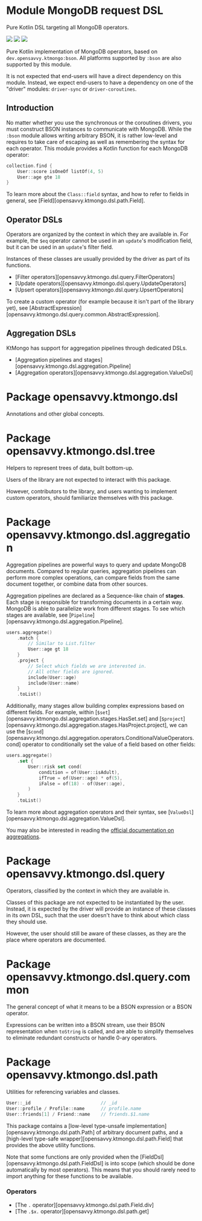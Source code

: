 # Module MongoDB request DSL

Pure Kotlin DSL targeting all MongoDB operators. 

<a href="https://search.maven.org/search?q=g:%22dev.opensavvy.ktmongo%22%20AND%20a:%22dsl%22"><img src="https://img.shields.io/maven-central/v/dev.opensavvy.ktmongo/dsl.svg?label=Maven%20Central"></a>
<a href="https://opensavvy.dev/open-source/stability.html"><img src="https://badgen.net/static/Stability/experimental/purple"></a>
<a href="https://javadoc.io/doc/dev.opensavvy.ktmongo/dsl"><img src="https://badgen.net/static/Other%20versions/javadoc.io/blue"></a>

Pure Kotlin implementation of MongoDB operators, based on `dev.opensavvy.ktmongo:bson`. All platforms supported by `:bson` are also supported by this module.

It is not expected that end-users will have a direct dependency on this module. Instead, we expect end-users to have a dependency on one of the "driver" modules: `driver-sync` or `driver-coroutines`.

## Introduction

No matter whether you use the synchronous or the coroutines drivers, you must construct BSON instances to communicate with MongoDB. While the `:bson` module allows writing arbitrary BSON, it is rather low-level and requires to take care of escaping as well as remembering the syntax for each operator. This module provides a Kotlin function for each MongoDB operator:
```kotlin
collection.find {
	User::score isOneOf listOf(4, 5)
	User::age gte 18
}
```

To learn more about the `Class::field` syntax, and how to refer to fields in general, see [Field][opensavvy.ktmongo.dsl.path.Field].

## Operator DSLs

Operators are organized by the context in which they are available in. For example, the `$eq` operator cannot be used in an `update`'s modification field, but it can be used in an `update`'s filter field.

Instances of these classes are usually provided by the driver as part of its functions.

- [Filter operators][opensavvy.ktmongo.dsl.query.FilterOperators]
- [Update operators][opensavvy.ktmongo.dsl.query.UpdateOperators]
- [Upsert operators][opensavvy.ktmongo.dsl.query.UpsertOperators]

To create a custom operator (for example because it isn't part of the library yet), see [AbstractExpression][opensavvy.ktmongo.dsl.query.common.AbstractExpression].

## Aggregation DSLs

KtMongo has support for aggregation pipelines through dedicated DSLs.

- [Aggregation pipelines and stages][opensavvy.ktmongo.dsl.aggregation.Pipeline]
- [Aggregation operators][opensavvy.ktmongo.dsl.aggregation.ValueDsl]

# Package opensavvy.ktmongo.dsl

Annotations and other global concepts.

# Package opensavvy.ktmongo.dsl.tree

Helpers to represent trees of data, built bottom-up.

Users of the library are not expected to interact with this package.

However, contributors to the library, and users wanting to implement custom operators, should familiarize themselves with this package.

# Package opensavvy.ktmongo.dsl.aggregation

Aggregation pipelines are powerful ways to query and update MongoDB documents. Compared to regular queries, aggregation pipelines can perform more complex operations, can compare fields from the same document together, or combine data from other sources.

Aggregation pipelines are declared as a Sequence-like chain of **stages**. Each stage is responsible for transforming documents in a certain way. MongoDB is able to parallelize work from different stages. To see which stages are available, see [`Pipeline`][opensavvy.ktmongo.dsl.aggregation.Pipeline].

```kotlin
users.aggregate()
	.match {
		// Similar to List.filter
		User::age gt 18
	}
	.project {
		// Select which fields we are interested in.
		// All other fields are ignored.
		include(User::age)
		include(User::name)
	}
	.toList()
```

Additionally, many stages allow building complex expressions based on different fields. For example, within [`$set`][opensavvy.ktmongo.dsl.aggregation.stages.HasSet.set] and [`$project`][opensavvy.ktmongo.dsl.aggregation.stages.HasProject.project], we can use the [`$cond`][opensavvy.ktmongo.dsl.aggregation.operators.ConditionalValueOperators.cond] operator to conditionally set the value of a field based on other fields:

```kotlin
users.aggregate()
	.set {
		User::risk set cond(
			condition = of(User::isAdult),
			ifTrue = of(User::age) * of(5),
			iFalse = of(18) - of(User::age),
		)
	}
	.toList()
```
To learn more about aggregation operators and their syntax, see [`ValueDsl`][opensavvy.ktmongo.dsl.aggregation.ValueDsl].

You may also be interested in reading the [official documentation on aggregations](https://www.mongodb.com/docs/manual/aggregation/).

# Package opensavvy.ktmongo.dsl.query

Operators, classified by the context in which they are available in.

Classes of this package are not expected to be instantiated by the user. Instead, it is expected by the driver will provide an instance of these classes in its own DSL, such that the user doesn't have to think about which class they should use.

However, the user should still be aware of these classes, as they are the place where operators are documented.

# Package opensavvy.ktmongo.dsl.query.common

The general concept of what it means to be a BSON expression or a BSON operator.

Expressions can be written into a BSON stream, use their BSON representation when `toString` is called, and are able to simplify themselves to eliminate redundant constructs or handle 0-ary operators. 

# Package opensavvy.ktmongo.dsl.path

Utilities for referencing variables and classes.

```kotlin
User::_id                          // _id
User::profile / Profile::name      // profile.name
User::friends[1] / Friend::name    // friends.$1.name
```

This package contains a [low-level type-unsafe implementation][opensavvy.ktmongo.dsl.path.Path] of arbitrary document paths, and a [high-level type-safe wrapper][opensavvy.ktmongo.dsl.path.Field] that provides the above utility functions.

Note that some functions are only provided when the [FieldDsl][opensavvy.ktmongo.dsl.path.FieldDsl] is into scope (which should be done automatically by most operators). This means that you should rarely need to import anything for these functions to be available.

### Operators

- [The `.` operator][opensavvy.ktmongo.dsl.path.Field.div]
- [The `.$x.` operator][opensavvy.ktmongo.dsl.path.get]
